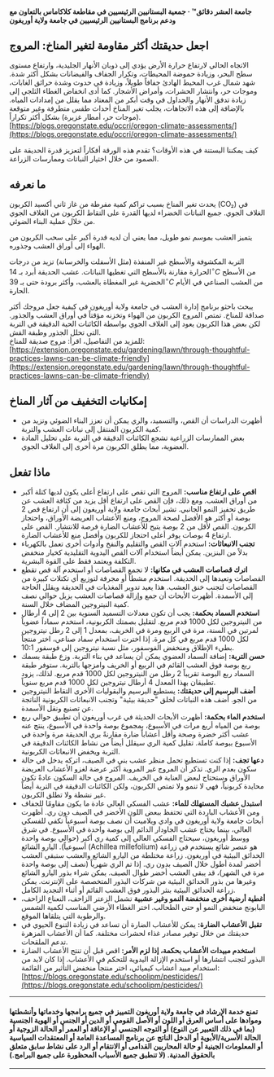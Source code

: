 #### جامعة العشر دقائق™ · جمعية البستانيين الرئيسيين في مقاطعة كلاكاماس بالتعاون مع ودعم برنامج البستانيين الرئيسيين في جامعة ولاية أوريغون

## اجعل حديقتك أكثر مقاومة لتغير المناخ: المروج

الاتجاه الحالي لارتفاع حرارة الأرض يؤدي إلى ذوبان الأنهار الجليدية، وارتفاع مستوى سطح البحر، وزيادة حموضة المحيطات، وتكرار الجفاف والفيضانات بشكل أكثر شدة. شهد شمال غرب المحيط الهادئ جفافاً طويلاً، وزيادة في حدوث وشدة حرائق الغابات، وموجات حر، وانتشار الحشرات، وأمراض الأشجار. كما أدى انخفاض الغطاء الثلجي إلى زيادة تدفق الأنهار والجداول في وقت أبكر من المعتاد مما يقلل من إمدادات المياه. بالإضافة إلى هذه الاتجاهات، يجلب تغير المناخ أحداث طقس متطرفة وغير متوقعة (موجات حر، أمطار غزيرة) بشكل أكثر تكراراً.  
[https://blogs.oregonstate.edu/occri/oregon-climate-assessments/](https://blogs.oregonstate.edu/occri/oregon-climate-assessments/)

كيف يمكننا البستنة في هذه الأوقات؟ تقدم هذه الورقة أفكاراً لتعزيز قدرة الحديقة على الصمود من خلال اختيار النباتات وممارسات الزراعة.

## ما نعرفه

يحدث تغير المناخ بسبب تراكم كمية مفرطة من غاز ثاني أكسيد الكربون (CO₂) في الغلاف الجوي. جميع النباتات الخضراء لديها القدرة على التقاط الكربون من الغلاف الجوي من خلال عملية البناء الضوئي.

يتميز العشب بموسم نمو طويل، مما يعني أن لديه قدرة أكبر على سحب الكربون من الهواء إلى أوراق العشب وجذوره.

التربة المكشوفة والأسطح غير المنفذة (مثل الأسفلت والخرسانة) تزيد من درجات الحرارة مقارنة بالأسطح التي تغطيها النباتات. عشب الحديقة أبرد بـ $14^{\circ}C$ من الأسطح الحضرية غير المغطاة بالعشب، وأكثر برودة حتى بـ $39^{\circ}C$ من العشب الصناعي في الأيام الحارة.

يبحث باحثو برنامج إدارة العشب في جامعة ولاية أوريغون في كيفية جعل مروجك أكثر صداقة للمناخ. تمتص المروج الكربون من الهواء وتخزنه مؤقتاً في أوراق العشب والجذور. لكن بعض هذا الكربون يعود إلى الغلاف الجوي بواسطة الكائنات الحية الدقيقة في التربة التي تحلل الجذور وطبقة القش.  
للمزيد من التفاصيل، اقرأ: مروج صديقة للمناخ:  
[https://extension.oregonstate.edu/gardening/lawn/through-thoughtful-practices-lawns-can-be-climate-friendly](https://extension.oregonstate.edu/gardening/lawn/through-thoughtful-practices-lawns-can-be-climate-friendly)

## إمكانيات التخفيف من آثار المناخ

- أظهرت الدراسات أن القص، والتسميد، والري يمكن أن تعزز البناء الضوئي وتزيد من كمية الكربون المنتقل إلى نباتات العشب والتربة.
- بعض الممارسات الزراعية تشجع الكائنات الدقيقة في التربة على تحليل المادة العضوية، مما يطلق الكربون مرة أخرى إلى الغلاف الجوي.

## ماذا تفعل

- **اقص على ارتفاع مناسب:** المروج التي تقص على ارتفاع أعلى يكون لديها كتلة أكبر من أوراق العشب. ومع ذلك، فإن القص على ارتفاع أقل يزيد من كثافة العشب عن طريق تحفيز النمو الجانبي. تشير أبحاث جامعة ولاية أوريغون إلى أن ارتفاع قص 2 بوصة أو أكثر هو الأفضل لصحة المروج، ومنع الأعشاب العريضة الأوراق، واحتجاز الكربون. القص لأقل من 2 بوصة يتيح للأعشاب الضارة فرصة للانتشار. القص على ارتفاع 4 بوصات يوفر أعلى احتجاز للكربون وأفضل منع للأعشاب الضارة.
- **تجنب الانبعاثات:** استخدم آلات القص والتقليم والنفخ وأدوات أخرى تعمل بالكهرباء بدلاً من البنزين. يمكن أيضاً استخدام آلات القص اليدوية التقليدية كخيار منخفض التكلفة ويعتمد فقط على القوة البشرية.
- **اترك قصاصات العشب في مكانها:** لا تجمع القصاصات أو استخدم آلة قص تقطع القصاصات وتعيدها إلى الحديقة. استخدم مشطاً أو مجرفة لتوزيع أي تكتلات كبيرة من القصاصات لتجنب خنق العشب. هذا يعيد تدوير المغذيات في الحديقة ويقلل الحاجة إلى الأسمدة. أظهرت الأبحاث أن جمع وإزالة قصاصات العشب يزيل حوالي نصف كمية النيتروجين المضاف خلال السنة.
- **استخدم السماد بحكمة:** يجب أن تكون معدلات التسميد السنوية بين 2 إلى 4 أرطال من النيتروجين لكل 1000 قدم مربع. لتقليل بصمتك الكربونية، استخدم سماداً عضوياً لمرتين في السنة، مرة في الربيع ومرة في الخريف، بمعدل 1 إلى 2 رطل نيتروجين لكل 1000 قدم مربع في كل مرة. إذا اخترت استخدام سماد صناعي، اختر منتجاً بطيء الإطلاق ومنخفض الفوسفور، مثل نسبة نيتروجين إلى فوسفور 10:1.
- **حسن التربة:** إضافة السماد العضوي يمكن أن يساعد في بناء التربة. وزع طبقة بسمك ربع بوصة فوق العشب القائم في الربيع أو الخريف وامزجها بالتربة. ستوفر طبقة السماد ربع البوصة تقريباً 2 رطل من النيتروجين لكل 1000 قدم مربع. لذلك، يزود تطبيقان بهذا المعدل 4 أرطال نيتروجين لكل 1000 قدم مربع سنوياً.
- **أضف البرسيم إلى حديقتك:** يستطيع البرسيم والبقوليات الأخرى التقاط النيتروجين من الجو. أضف هذه النباتات لخلق "حديقة بيئية" وتجنب الانبعاثات الكربونية الناتجة عن تصنيع ونقل الأسمدة.
- **استخدم الماء بحكمة:** أظهرت الأبحاث الحديثة في غرب أوريغون أن تطبيق حوالي ربع بوصة من المياه أربع مرات في الأسبوع، بمجموع بوصة واحدة في الأسبوع، ينتج عنه عشب أكثر خضرة وصحة وأقل أعشاباً ضارة مقارنةً بري الحديقة مرة واحدة في الأسبوع ببوصة كاملة. تقليل كمية الري سيقلل أيضاً من نشاط الكائنات الدقيقة في التربة ويخفض الانبعاثات الكربونية.
- **دعها تجف:** إذا كنت تستطيع تحمل منظر عشب بني في الصيف، اتركه يدخل في حالة سكون بعدم الري. تذكر أن المروج غير المروية أكثر عرضة لغزو الأعشاب العريضة الأوراق وستحتاج لبعض العناية في الخريف. المروج في حالة السكون عادةً تكون محايدة كربونياً، فهي لا تنمو ولا تمتص الكربون، ولكن الكائنات الدقيقة في التربة أيضاً غير نشطة ولا تطلق الكربون.
- **استبدل عشبك المستهلك للماء:** عشب الفسكي العالي عادة ما يكون مقاومًا للجفاف ومن الأعشاب الباردة التي تحتفظ ببعض اللون الأخضر في الصيف دون ري. أظهرت أبحاث جامعة ولاية أوريغون في وادي ويلاميت أن نصف بوصة أسبوعياً تكفي للفسكي العالي، بينما يحتاج عشب الجاودار الدائم إلى بوصة واحدة في الأسبوع. في شرق ووسط أوريغون، سيحتاج الفسكي العالي إلى كمية ري أكبر (حوالي بوصة واحدة أسبوعياً). اليارو الشائع (Achillea millefolium) هو عنصر شائع يستخدم في زراعة الحدائق البيئية في أوريغون. زراعة مختلطة من اليارو الشائع والعشب ستبقي العشب أخضر لمدة أطول خلال الصيف بدون ري. إذا تم الري شهرياً (نصف إلى بوصة واحدة مرة في الشهر)، قد يبقى العشب أخضر طوال الصيف. يمكن شراء بذور اليارو الشائع وغيرها من بذور الحدائق البيئية من شركات البذور المتخصصة على الإنترنت. يمكن زراعة الحدائق البيئية بنثر البذور فوق العشب القائم أو أثناء التجديد الكامل.
- **أغطية أرضية أخرى منخفضة النمو وغير عشبية** تشمل الزعتر الزاحف، النعناع الزاحف، البابونج منخفض النمو أو حتى الطحالب. اختر الغطاء الأرضي المناسب لكمية الشمس والرطوبة التي يتلقاها الموقع.
- **تقبل الأعشاب الضارة:** يمكن للأعشاب الضارة أن تساعد في زيادة التنوع الحيوي في حديقتك من خلال توفير مصادر غذاء لحشرات مختلفة. كما أن الأعشاب المزهرة تدعم الملقحات.
- **استخدم مبيدات الأعشاب بحكمة، إذا لزم الأمر:** اقص قبل أن تنتج الأعشاب الضارة البذور لتجنب انتشارها أو استخدم الإزالة اليدوية للتحكم في الأعشاب. إذا كان لابد من استخدام مبيد أعشاب كيميائي، اختر منتجاً منخفض التأثير من القائمة:  
[https://blogs.oregonstate.edu/schoolipm/pesticides/](https://blogs.oregonstate.edu/schoolipm/pesticides/)

---

#### تمنع خدمة الإرشاد في جامعة ولاية أوريغون التمييز في جميع برامجها وخدماتها وأنشطتها وموادها على أساس العرق أو اللون أو الأصل القومي أو الدين أو الجنس أو الهوية الجنسية (بما في ذلك التعبير عن النوع) أو التوجه الجنسي أو الإعاقة أو العمر أو الحالة الزوجية أو الحالة الأسرية/الأبوية أو الدخل الناتج عن برنامج المساعدة العامة أو المعتقدات السياسية أو المعلومات الجينية أو حالة المحاربين القدامى أو الانتقام أو الرد على نشاط سابق متعلق بالحقوق المدنية. (لا تنطبق جميع الأسباب المحظورة على جميع البرامج.)
---